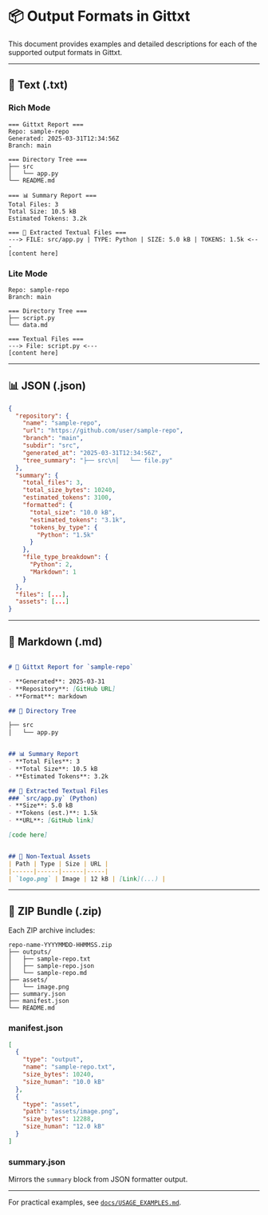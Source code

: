 # 📦 Output Formats in Gittxt

This document provides examples and detailed descriptions for each of the supported output formats in Gittxt.

---

## 📝 Text (.txt)

### Rich Mode
```
=== Gittxt Report ===
Repo: sample-repo
Generated: 2025-03-31T12:34:56Z
Branch: main

=== Directory Tree ===
├── src
│   └── app.py
└── README.md

=== 📊 Summary Report ===
Total Files: 3
Total Size: 10.5 kB
Estimated Tokens: 3.2k

=== 📝 Extracted Textual Files ===
---> FILE: src/app.py | TYPE: Python | SIZE: 5.0 kB | TOKENS: 1.5k <---
[content here]
```

### Lite Mode
```
Repo: sample-repo
Branch: main

=== Directory Tree ===
├── script.py
└── data.md

=== Textual Files ===
---> File: script.py <---
[content here]
```

---

## 📊 JSON (.json)

```json
{
  "repository": {
    "name": "sample-repo",
    "url": "https://github.com/user/sample-repo",
    "branch": "main",
    "subdir": "src",
    "generated_at": "2025-03-31T12:34:56Z",
    "tree_summary": "├── src\n│   └── file.py"
  },
  "summary": {
    "total_files": 3,
    "total_size_bytes": 10240,
    "estimated_tokens": 3100,
    "formatted": {
      "total_size": "10.0 kB",
      "estimated_tokens": "3.1k",
      "tokens_by_type": {
        "Python": "1.5k"
      }
    },
    "file_type_breakdown": {
      "Python": 2,
      "Markdown": 1
    }
  },
  "files": [...],
  "assets": [...]
}
```

---

## 📘 Markdown (.md)

```markdown

# 🧾 Gittxt Report for `sample-repo`

- **Generated**: 2025-03-31
- **Repository**: [GitHub URL]
- **Format**: markdown

## 📂 Directory Tree

├── src
│   └── app.py


## 📊 Summary Report
- **Total Files**: 3
- **Total Size**: 10.5 kB
- **Estimated Tokens**: 3.2k

## 📝 Extracted Textual Files
### `src/app.py` (Python)
- **Size**: 5.0 kB
- **Tokens (est.)**: 1.5k
- **URL**: [GitHub link]

[code here]


## 🎨 Non-Textual Assets
| Path | Type | Size | URL |
|------|------|------|-----|
| `logo.png` | Image | 12 kB | [Link](...) |
```

---

## 📆 ZIP Bundle (.zip)

Each ZIP archive includes:
```
repo-name-YYYYMMDD-HHMMSS.zip
├── outputs/
│   ├── sample-repo.txt
│   ├── sample-repo.json
│   └── sample-repo.md
├── assets/
│   └── image.png
├── summary.json
├── manifest.json
└── README.md
```

### manifest.json
```json
[
  {
    "type": "output",
    "name": "sample-repo.txt",
    "size_bytes": 10240,
    "size_human": "10.0 kB"
  },
  {
    "type": "asset",
    "path": "assets/image.png",
    "size_bytes": 12288,
    "size_human": "12.0 kB"
  }
]
```

### summary.json
Mirrors the `summary` block from JSON formatter output.

---

For practical examples, see [`docs/USAGE_EXAMPLES.md`](USAGE_EXAMPLES.md).

